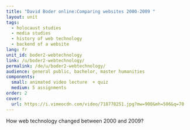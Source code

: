 ```yaml
---
title: "David Boder online:Comparing websites 2000-2009 "
layout: unit
tags:
  - holocaust studies
  - media studies
  - history of web technology
  - backend of a website
lang: fr
unit_id: boder2-webtechnology
link: /u/boder2-webtechnology/
permalink: /de/u/boder2-webtechnology/
audience: general public, bachelor, master humanities
components:
  small: animated video lecture  + quiz
  medium: 5 assignments
order: 2
cover:
  url: https://i.vimeocdn.com/video/718778251.jpg?mw=900&mh=506&q=70
---
```


How web technology changed between 2000 and 2009?

<!-- more -->

